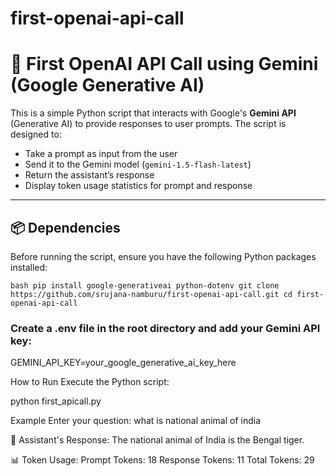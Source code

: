 # first-openai-api-call

# 🤖 First OpenAI API Call using Gemini (Google Generative AI)

This is a simple Python script that interacts with Google's **Gemini API** (Generative AI) to provide responses to user prompts. The script is designed to:

- Take a prompt as input from the user
- Send it to the Gemini model (`gemini-1.5-flash-latest`)
- Return the assistant’s response
- Display token usage statistics for prompt and response

---

## 📦 Dependencies

Before running the script, ensure you have the following Python packages installed:

`bash
pip install google-generativeai python-dotenv
git clone https://github.com/srujana-namburu/first-openai-api-call.git
cd first-openai-api-call`

### Create a .env file in the root directory and add your Gemini API key:
GEMINI_API_KEY=your_google_generative_ai_key_here

How to Run
Execute the Python script:

python first_apicall.py

Example
Enter your question: what is national animal of india

🤖 Assistant's Response:
The national animal of India is the Bengal tiger.

📊 Token Usage:
Prompt Tokens: 18
Response Tokens: 11
Total Tokens: 29



